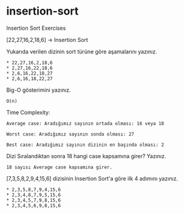 # insertion-sort
Insertion Sort Exercises

[22,27,16,2,18,6] -> Insertion Sort

Yukarıda verilen dizinin sort türüne göre aşamalarını yazınız. 

    * 22,27,16,2,18,6
    * 2,27,16,22,18,6
    * 2,6,16,22,18,27
    * 2,6,16,18,22,27
    
Big-O gösterimini yazınız.

    O(n)

Time Complexity: 
    
    Average case: Aradığımız sayının ortada olması: 16 veya 18
    
    Worst case: Aradığımız sayının sonda olması: 27
    
    Best case: Aradığımız sayının dizinin en başında olması: 2

Dizi Sıralandıktan sonra 18 hangi case kapsamına girer? Yazınız.

    18 sayısı Average case kapsamına girer.

[7,3,5,8,2,9,4,15,6] dizisinin Insertion Sort'a göre ilk 4 adımını yazınız.

    * 2,3,5,8,7,9,4,15,6
    * 2,3,4,8,7,9,5,15,6
    * 2,3,4,5,7,9,8,15,6
    * 2,3,4,5,6,9,8,15,6
